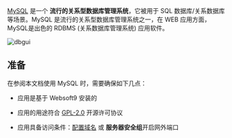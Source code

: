[MySQL](https://www.mysql.com/) 是一个 **流行的关系型数据库管理系统**，它被用于 SQL 数据库/关系数据库  等场景。MySQL 是流行的关系型数据库管理系统之一，在 WEB 应用方面，MySQL是出色的 RDBMS (关系数据库管理系统) 应用软件。


![dbgui](https://libs.websoft9.com/Websoft9/DocsPicture/zh/mysql/mysql-dbgui-websoft9.png)


## 准备

在参阅本文档使用 MySQL 时，需要确保如下几点：

- 应用是基于 Websoft9 安装的

- 应用的用途符合 [GPL-2.0](https://opensource.org/licenses/GPL-2.0) 开源许可协议

- 应用具备访问条件：[配置域名](./domain-set) 或 **服务器安全组**开启网外端口